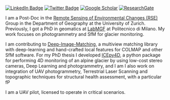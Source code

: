 [![LinkedIn Badge](https://img.shields.io/badge/LinkedIn-0077B5?style=for-the-badge&logo=linkedin&logoColor=white)](https://www.linkedin.com/in/francesco-ioli-640061160) 
[![Twitter Badge](https://img.shields.io/badge/Twitter-1DA1F2?style=for-the-badge&logo=twitter&logoColor=white)](https://twitter.com/francescoioli) 
[![Google Scholar](https://img.shields.io/badge/Google%20Scholar-4285F4?style=for-the-badge&logo=google-scholar&logoColor=white)](https://scholar.google.com/citations?hl=it&user=hZkC2UMAAAAJ) 
[![ResearchGate](https://img.shields.io/badge/Research_Gate-00CCBB.svg?&style=for-the-badge&logo=ResearchGate&logoColor=white
)](https://www.researchgate.net/profile/Francesco-Ioli) 

I am a Post-Doc in the [Remote Sensing of Environmental Changes (RSE)](https://www.geo.uzh.ch/en/units/rse.html) Group in the Department of Geography at the University of Zurich. 
Previously, I got a PhD in geomatics at [LabMGF](https://labmgf.dica.polimi.it/) at Politecnico di Milano. My work focuses on photogrammetry and SfM for glacier monitoring. 

I am contributing to [Deep-Image-Matching](https://github.com/3DOM-FBK/deep-image-matching), a multiview matching library with deep-learning and hand-crafted local features for COLMAP and other SfM software. 
For my PhD thesis I developed [ICEpy4D](https://github.com/franioli/ICEpy4D), a python package for performing 4D monitoring of an alpine glacier by using low-cost stereo cameras, Deep Learning and photogrammetry, and I am
I also work on integration of UAV photogrammetry, Terrestrial Laser Scanning and topographic techniques for structural health assessment, with a particular fP

I am a UAV pilot, licensed to operate in critical scenarios.
